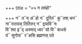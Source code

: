 +++
title = "०५ न तमंहो"

+++
न᳓ त᳓म् अं᳓हो न᳓ दुरितं᳓ कु᳓तश् चन᳓  
ना᳓रातयस् तितिरुर् न᳓ द्वयावि᳓नः  
वि᳓श्वा इ᳓द् अस्माद् ध्वर᳓सो वि᳓ बाधसे  
यं᳓ सुगोपा᳓ र᳓क्षसि ब्रह्मणस् पते